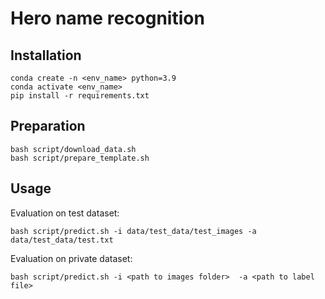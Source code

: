 # Hero name recognition
## Installation
```
conda create -n <env_name> python=3.9
conda activate <env_name>
pip install -r requirements.txt

```
## Preparation
```
bash script/download_data.sh
bash script/prepare_template.sh
```

## Usage
Evaluation on test dataset:
```
bash script/predict.sh -i data/test_data/test_images -a data/test_data/test.txt
```

Evaluation on private dataset:
```
bash script/predict.sh -i <path to images folder>  -a <path to label file>
```